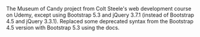 The Museum of Candy project from Colt Steele's web development course on Udemy, except using Bootstrap 5.3 and jQuery 3.7.1 (instead of Bootstrap 4.5 and jQuery 3.3.1).
Replaced some deprecated syntax from the Bootstrap 4.5 version with Bootstrap 5.3 using the docs.
